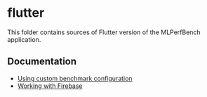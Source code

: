 # flutter

This folder contains sources of Flutter version of the MLPerfBench application.

## Documentation

* [Using custom benchmark configuration](./documentation/custom-tasks.md)
* [Working with Firebase](./documentation/firebase.md)
